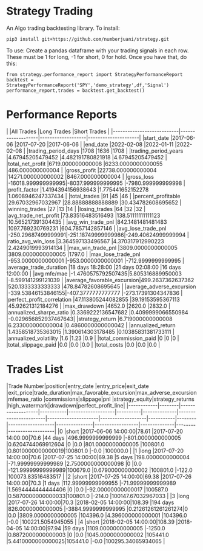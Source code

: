 # Strategy Trading
An Algo trading backtesting library.
To install:
```
pip3 install git+https://github.com/numberjuani/strategy.git
```
To use:
Create a pandas dataframe with your trading signals in each row. These must be 1 for long, -1 for short, 0 for hold.
Once you have that, do this:
```
from strategy.performance_report import StrategyPerformanceReport
backtest = StrategyPerformanceReport('SPY','demo_strategy',df,'Signal')
performance_report,trades = backtest.get_backtest()
```
<h1>Performance Reports</h2>
|                           |All Trades         |Long Trades        |Short Trades         |
|---------------------------|-------------------|-------------------|---------------------|
|start_date                 |2017-06-06         |2017-07-20         |2017-06-06           |
|end_date                   |2022-02-08         |2022-01-11         |2022-02-08           |
|trading_period_days        |1708               |1636               |1708                 |
|trading_period_years       |4.67945205479452   |4.482191780821918  |4.67945205479452     |
|total_net_profit           |6719.000000000008  |6233.0000000000055 |486.000000000004     |
|gross_profit               |22738.000000000004 |14271.000000000002 |8467.000000000004    |
|gross_loss                 |-16018.999999999995|-8037.999999999995 |-7980.999999999998   |
|profit_factor              |1.4194394156938643 |1.775441652152278  |1.0608946247337434   |
|total_trades               |91                 |45                 |46                   |
|percent_profitable         |29.67032967032967  |28.88888888888889  |30.434782608695652   |
|winning_trades             |27                 |13                 |14                   |
|losing_trades              |64                 |32                 |32                   |
|avg_trade_net_profit       |73.83516483516493  |138.51111111111123 |10.565217391304435   |
|avg_win_trade_pnl          |842.1481481481483  |1097.769230769231  |604.7857142857146    |
|avg_lose_trade_pnl         |-250.29687499999991|-251.18749999999986|-249.40624999999994  |
|ratio_avg_win_loss         |3.364597133496567  |4.370317912990223  |2.4249019993914134   |
|max_win_trade_pnl          |3809.0000000000005 |3809.0000000000005 |1797.0               |
|max_lose_trade_pnl         |-953.0000000000001 |-953.0000000000001 |-712.9999999999995   |
|average_trade_duration     |18 days 18:28:00   |21 days 02:08:00   |16 days 12:00:00     |
|avg mfe/mae                |-1.4760575792507435|5.805316889950003  |-8.599141299121039   |
|average_favorable_excursion|499.2637362637362  |520.1333333333333  |478.84782608695645   |
|average_adverse_excursion  |-339.53846153846155|-407.3777777777777 |-273.17391304347836  |
|perfect_profit_correlation |47.113805244082855 |39.19153595367113  |45.92621312184276    |
|max_drawdown               |4652.0             |2620.0             |2832.0               |
|annualized_sharpe_ratio    |0.3369222136547682 |0.4099999066550984 |-0.029656852937467643|
|strategy_return            |6.719000000000008  |6.233000000000004  |0.4860000000000042   |
|annualized_return          |1.4358518735363015 |1.390614303178485  |0.10385831381733111  |
|annualized_volatility      |1.6                |1.23               |0.9                  |
|total_commission_paid      |0                  |0                  |0                    |
|total_slippage_paid        |0.0                |0.0                |0.0                  |
|total_costs                |0.0                |0.0                |0.0                  |
<h1>Trades List</h2>
|Trade Number|position|entry_date         |entry_price|exit_date          |exit_price|trade_duration|max_favorable_excursion|max_adverse_excursion|mfemae_ratio       |commissions|slippage|pnl                |strategy_equity|strategy_returns  |high_watermark|drawdown|perfect_profit_line|
|------------|--------|-------------------|-----------|-------------------|----------|--------------|-----------------------|---------------------|-------------------|-----------|--------|-------------------|---------------|------------------|--------------|--------|-------------------|
|0           |short   |2017-06-06 14:00:00|78.61      |2017-07-20 14:00:00|70.6      |44 days       |496.9999999999999      |-801.0000000000005   |0.6204744069912604 |0          |0.0     |801.0000000000005  |100801.0       |0.8010000000000019|100801.0      |-0.0    |100000.0           |
|1           |long    |2017-07-20 14:00:00|70.6       |2017-07-25 14:00:00|69.38     |5 days        |198.0000000000004      |-71.99999999999989   |2.7500000000000098 |0          |0.0     |-121.99999999999989|100679.0       |0.679000000000002 |100801.0      |-122.0  |100073.83516483517 |
|2           |short   |2017-07-25 14:00:00|69.38      |2017-07-26 14:00:00|70.3      |1 days        |112.99999999999955     |-71.99999999999989   |1.5694444444444406 |0          |0.0     |-92.00000000000017 |100587.0       |0.5870000000000033|100801.0      |-214.0  |100147.67032967033 |
|3           |long    |2017-07-26 14:00:00|70.3       |2018-02-05 14:00:00|108.39    |194 days      |826.0000000000005      |-3884.9999999999995  |0.21261261261261274|0          |0.0     |3809.0000000000005 |104396.0       |4.396000000000001 |104396.0      |-0.0    |100221.5054945055  |
|4           |short   |2018-02-05 14:00:00|108.39     |2018-04-05 14:00:00|97.94     |59 days       |1109.0000000000005     |-1250.0              |0.8872000000000003 |0          |0.0     |1045.0000000000002 |105441.0       |5.4410000000000025|105441.0      |-0.0    |100295.34065934065 |
